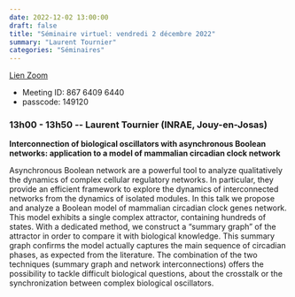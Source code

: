 ```yaml
---
date: 2022-12-02 13:00:00
draft: false
title: "Séminaire virtuel: vendredi 2 décembre 2022"
summary: "Laurent Tournier"
categories: "Séminaires"
---
```



[Lien Zoom](https://u-bordeaux-fr.zoom.us/j/86764096440?pwd=b01qOG04RTMvRWNOVHBYR1ZIbkVaUT09)
* Meeting ID: 867 6409 6440
* passcode: 149120 


### 13h00 - 13h50 -- Laurent Tournier (INRAE, Jouy-en-Josas)

**Interconnection of biological oscillators with asynchronous Boolean networks: application to a model of mammalian circadian clock network**

Asynchronous Boolean network are a powerful tool to analyze qualitatively the dynamics of complex cellular regulatory networks. In particular, they provide an efficient framework to explore the dynamics of interconnected networks from the dynamics of isolated modules. In this talk we propose and analyze a Boolean model of mammalian circadian clock genes network. This model exhibits a single complex attractor, containing hundreds of states. With a dedicated method, we construct a “summary graph” of the attractor in order to compare it with biological knowledge. This summary graph confirms the model actually captures the main sequence of circadian phases, as expected from the literature. The combination of the two techniques (summary graph and network interconnections) offers the possibility to tackle difficult biological questions, about the crosstalk or the synchronization between complex biological oscillators.

